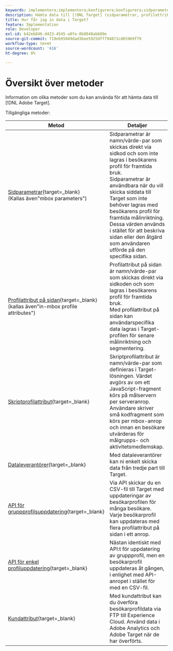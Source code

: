 ```yaml
---
keywords: implementera;implementera;konfigurera;konfigurera;sidparameter;tomcat;url-kodad;in page profile attribute;mbox parameter;in page profile attributes;script profile attribute;bulk profile update API;single file update API;customer attributes;data providers;data provider;data provider
description: Hämta data till [!DNL Target] (sidparametrar, profilattribut, skriptprofilattribut, dataleverantörer, uppdaterings-API:er för en och flera profiler, kundattribut).
title: Hur får jag in data i Target?
feature: Implementation
role: Developer
exl-id: b42eb846-d423-4545-a8fe-0b8048ab689e
source-git-commit: 719eb95049dad3bee5925dff794871cd65969f79
workflow-type: tm+mt
source-wordcount: '416'
ht-degree: 0%

---
```


# Översikt över metoder

Information om olika metoder som du kan använda för att hämta data till [!DNL Adobe Target].

Tillgängliga metoder:

| Metod | Detaljer |
| --- | --- |
| [Sidparametrar](https://developer.adobe.com/target/before-implement/methods-to-get-data-into-target/page-parameters/){target=_blank}<br>(Kallas även&quot;mbox parameters&quot;) | Sidparametrar är namn/värde-par som skickas direkt via sidkod och som inte lagras i besökarens profil för framtida bruk.<br>Sidparametrar är användbara när du vill skicka siddata till Target som inte behöver lagras med besökarens profil för framtida målinriktning. Dessa värden används i stället för att beskriva sidan eller den åtgärd som användaren utförde på den specifika sidan. |
| [Profilattribut på sidan](https://developer.adobe.com/target/before-implement/methods-to-get-data-into-target/in-page-profile-attributes/){target=_blank}<br>(kallas även&quot;in-mbox profile attributes&quot;) | Profilattribut på sidan är namn/värde-par som skickas direkt via sidkoden och som lagras i besökarens profil för framtida bruk.<br>Med profilattribut på sidan kan användarspecifika data lagras i Target-profilen för senare målinriktning och segmentering. |
| [Skriptprofilattribut](https://developer.adobe.com/target/before-implement/methods-to-get-data-into-target/script-profile-attributes/){target=_blank} | Skriptprofilattribut är namn/värde-par som definieras i Target-lösningen. Värdet avgörs av om ett JavaScript-fragment körs på målservern per serveranrop.<br>Användare skriver små kodfragment som körs per mbox-anrop och innan en besökare utvärderas för målgrupps- och aktivitetsmedlemskap. |
| [Dataleverantörer](https://developer.adobe.com/target/before-implement/methods-to-get-data-into-target/data-providers/){target=_blank} | Med dataleverantörer kan ni enkelt skicka data från tredje part till Target. |
| [API för gruppprofilsuppdatering](https://developer.adobe.com/target/before-implement/methods-to-get-data-into-target/bulk-profile-update-api/){target=_blank} | Via API skickar du en CSV-fil till Target med uppdateringar av besökarprofilen för många besökare. Varje besökarprofil kan uppdateras med flera profilattribut på sidan i ett anrop. |
| [API för enkel profiluppdatering](https://developer.adobe.com/target/before-implement/methods-to-get-data-into-target/single-profile-update-api/){target=_blank} | Nästan identiskt med API:t för uppdatering av gruppprofil, men en besökarprofil uppdateras åt gången, i enlighet med API-anropet i stället för med en CSV-fil. |
| [Kundattribut](https://developer.adobe.com/target/before-implement/methods-to-get-data-into-target/customer-attributes/){target=_blank} | Med kundattribut kan du överföra besökarprofildata via FTP till Experience Cloud. Använd data i Adobe Analytics och Adobe Target när de har överförts. |












